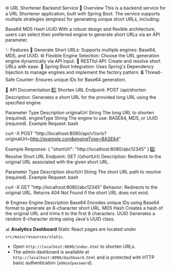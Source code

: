🌐 URL Shortener Backend Service
📖 Overview
This is a backend service for a URL Shortener application, built with Spring Boot. The service supports multiple strategies (engines) for generating unique short URLs, including:

Base64
MD5 Hash
UUID
With a robust design and flexible architecture, users can select their preferred engine to generate short URLs via an API parameter.

✨ Features
🚀 Generate Short URLs:
Supports multiple engines: Base64, MD5, and UUID.
⚙️ Flexible Engine Selection:
Choose the URL generation engine dynamically via API input.
📡 RESTful API:
Create and resolve short URLs with ease.
🧩 Spring Boot Integration:
Uses Spring's Dependency Injection to manage engines and implement the factory pattern.
🔒 Thread-Safe Counter:
Ensures unique IDs for Base64 generation.

📡 API Documentation
1️⃣ Shorten URL
Endpoint: POST /api/shorten
Description: Generates a short URL for the provided long URL using the specified engine.

Parameter	Type	Description
originalUrl	String	The long URL to shorten (required).
engineType	String	The engine to use: BASE64, MD5, or UUID (required).
Example Request:
bash

curl -X POST "http://localhost:8080/api/v1/urls?originalUrl=http://example.com&engineType=BASE64"

Example Response:
{
  "shortUrl": "http://localhost:8080/abc12345"
}
2️⃣ Resolve Short URL
Endpoint: GET /{shortUrl}
Description: Redirects to the original URL associated with the given short URL.

Parameter	Type	Description
shortUrl	String	The short URL path to resolve (required).
Example Request:
bash

curl -X GET "http://localhost:8080/abc12345"
Behavior:
Redirects to the original URL.
Returns 404 Not Found if the short URL does not exist.

⚙️ Engines
Engine	Description
Base64	Encodes unique IDs using Base64 format to generate an 8-character short URL.
MD5 Hash	Creates a hash of the original URL and trims it to the first 8 characters.
UUID	Generates a random 8-character string using Java's UUID class.

📊 **Analytics Dashboard**
Static React pages are located under `src/main/resources/static`.
- Open `http://localhost:8090/index.html` to shorten URLs.
- The admin dashboard is available at `http://localhost:8090/dashboard.html` and is protected with HTTP basic authentication (`admin`/`password`).
